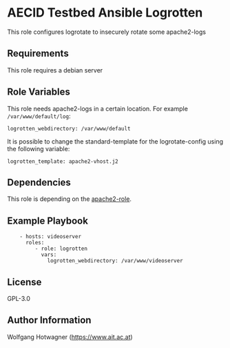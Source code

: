 AECID Testbed Ansible Logrotten
===============================

This role configures logrotate to insecurely rotate some apache2-logs

Requirements
------------

This role requires a debian server

Role Variables
--------------

This role needs apache2-logs in a certain location. For example `/var/www/default/log`:
```
logrotten_webdirectory: /var/www/default
```

It is possible to change the standard-template for the logrotate-config using the following variable:

```
logrotten_template: apache2-vhost.j2
```

Dependencies
------------

This role is depending on the [apache2-role](https://github.com/ait-cs-IaaS/ansible-apache2).

Example Playbook
----------------


```
    - hosts: videoserver
      roles:
         - role: logrotten
           vars:
             logrotten_webdirectory: /var/www/videoserver
```

License
-------

GPL-3.0

Author Information
------------------

Wolfgang Hotwagner (https://www.ait.ac.at)
